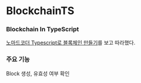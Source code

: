 # BlockchainTS

### Blockchain In TypeScript
[노마드코더 Typescript로 블록체인 만들기](https://nomadcoders.co/typescript-for-beginners/lobby)를 보고 따라했다.  

### 주요 기능
Block 생성, 유효성 여부 확인


